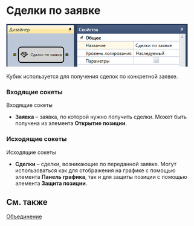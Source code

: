 # Сделки по заявке

![Designer Deals on request 00](../images/Designer_Deals_on_request_00.png)

Кубик используется для получения сделок по конкретной заявке.

### Входящие сокеты

Входящие сокеты

- **Заявка** – заявка, по которой нужно получить сделки. Может быть получена из элемента **Открытие позиции**.

### Исходящие сокеты

Исходящие сокеты

- **Сделки** – сделки, возникающие по переданной заявке. Могут использоваться как для отображения на графике с помощью элемента **Панель графика**, так и для защиты позиции с помощью элемента **Защита позиции**.

## См. также

[Объединение](Designer_Association.md)
